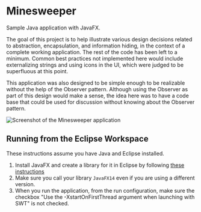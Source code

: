 # Minesweeper

Sample Java application with JavaFX.

The goal of this project is to help illustrate various design decisions related to abstraction, encapsulation, and information hiding, in the context of a complete working application. The rest of the code has been left to a minimum. Common best practices not implemented here would include externalizing strings and using icons in the UI, which were judged to be superfluous at this point.

This application was also designed to be simple enough to be realizable without the help of the Observer pattern. Although using the Observer as part of this design would make a sense, the idea here was to have a code base that could be used for discussion without knowing about the Observer pattern.

![Screenshot of the Minesweeper application](Minesweeper.png)

## Running from the Eclipse Workspace

These instructions assume you have Java and Eclipse installed.

1. Install JavaFX and create a library for it in Eclipse by following [these instructions](https://openjfx.io/openjfx-docs/#IDE-Eclipse)
2. Make sure you call your library `JavaFX14` even if you are using a different version.
3. When you run the application, from the run configuration, make sure the checkbox "Use the -XstartOnFirstThread argument when launching with SWT" is not checked. 
